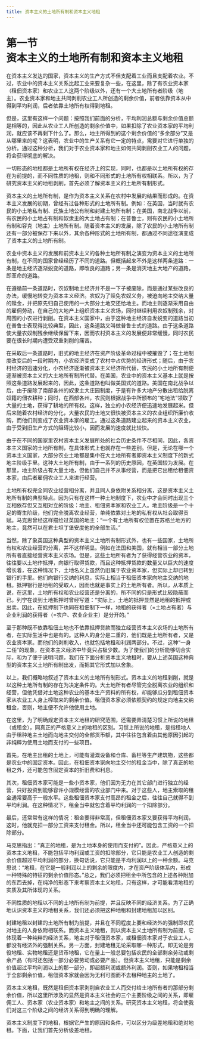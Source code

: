 ```yaml
---
title: 资本主义的土地所有制和资本主义地租
---
```


# 第一节<br>**资本主义的&ZeroWidthSpace;土地所有制&ZeroWidthSpace;和资本主义地租**

在资本主义发达的国家，资本主义的生产方式不但支配着工业而且支配着农业。不过，农业中的资本主义关系比起工业来要复杂一些，在这里，除了有农业资本家（租佃资本家）和农业工人这两个阶级以外，还有一个大土地所有者阶级（地主）。农业资本家和地主共同剥削农业工人所创造的剩余价值，前者依靠资本从中得到平均利润，后者依靠土地所有权得到地租。

但是，这里有这样一个问题：按照我们前面的分析，平均利润总额与剩余价值总额是相等的，因此从农业工人所创造的剩余价值中，如果扣除了农业资本家的平均利润，就应该不再剩下什么了。那么，地主所得到的这个剩余价值的“多余部分”又是从哪里来的呢？这表明，农业中的生产关系有它一定的特点，需要对它进行单独的分析。通过这种分析，我们对于农业资本家和地主如何共同剥削农业工人的问题，将会获得彻底的解决。

一切形态的地租都是土地所有权在经济上的实现，同时，也都是以土地所有权的存在为前提的，而不同性质的地租，则和不同形式的土地所有权相联系。所以，为了研究资本主义的地租剥削，首先必须了解资本主义的土地所有制形式。

资本主义的土地所有制，是作为资本主义关系在农村中发展的结果而形成的。在资本主义发展的初期，曾经有过各种形式的土地所有制。例如：在英国，当时就有农民的小土地私有制、氏族土地公有制和封建土地所有制；在美国，南北战争以前，有农民的小土地占有制和奴隶主的大土地占有制；在普鲁士，则有农民的小土地所有制和容克（地主）土地所有制。随着资本主义的发展，除了农民的小土地所有制还有一部分被保存下来以外，其余各种形式的土地所有制，都通过不同途径演变成了资本主义的土地所有制。

农业中资本主义的发展和前资本主义的各种土地所有制之演变为资本主义的土地所有制，在不同的国家曾经经历了不同的道路。但概括起来不外是这样两条道路：一条是地主经济逐渐蜕变的道路，即改良的道路；另一条是消灭地主大地产的道路，即革命的道路。

在遵循前一条道路时，农奴制地主经济并不是一下子被废除，而是通过某些改良的办法，缓慢地转变为资本主义经济。农奴为了赎免农奴义务，被迫向地主交纳大量的赎金，并把原先归自己使用的一大部分土地交还给地主。而地主则逐渐采用自由的雇佣劳动，在自己的大地产上组织资本主义农场，同时继续利用农奴制残余，对周围的小农进行剥削。在资本主义国家中，由于这种地主经济自发蜕变的道路当初在普鲁士表现得比较典型，因此，这条道路又叫做普鲁士式的道路。由于这条道路使大量农奴制残余继续保留下来，因而农村资本主义的发展便非常缓慢，同时农民要在很长时期内遭受双重剥削的痛苦。

在采取后一条道路时，旧式的地主经济在资产阶级革命过程中被摧毁了；在土地制度改变后的一段时期内，小农经济变成了农村中占优势的经济形式；随后，由于农村经济的迅速分化，小农经济逐渐被资本主义经济所代替，农民的小土地所有制便逐渐被资本主义的大土地所有制所代替。在美国，农业中的资本主义基本上就是按照这条道路发展起来的，因此，这条道路也叫做美国式的道路。美国在南北战争以后，由于废除了南部各州的奴隶主大庄园制度，于是有许多大地产分散出租给脱离奴籍的佃农耕种；同时，在西部各州，农民则根据战争中所颁布的“宅地法”领取了大量的土地，获得了耕地的所有权。这样，独立的小农经济便迅速地发展起米。但后来随着农村经济的分化，大量农民的土地又很快被资本主义的农业组织所廉价收购，而他们则变成了农业资本家的雇工。通过这条道路建立起来的资本主义农业，由于受到旧生产方式的阻碍比较小，因而发展的速度就比较快。

由于在不同的国家里农村资本主义发展所处的社会历史条件不尽相同，因此，各资本主义国家的土地所有制，在具体形式上也就存在一些差别。但是，无论在哪一个资本主义国家，大部分农业土地都是集中在大土地所有者即资本主义制度下的新式地主阶级手里。这种大土地所有制，由于一系列的历史原因，在英国较为发展。在那里，地主阶级占有大量土地，但他们自己并不从事经营，而是把它出租给租佃资本家，由后者雇佣农业工人来进行经营。

土地所有权完全同农业经营相分离，并且同人身依附关系相分离，这是资本主义土地所有制的典型特点。因为只有在这样一种土地制度下，农业中才会同时出现三个互相依存但又互相对立的阶级：地主、租佃资本家和农业工人。地主阶级是一个十足的寄生阶级，他们完全脱离农业经营，单纯依靠对土地的私有权从社会取得贡赋。马克思曾经这样描绘过英国的地主：“一个有土地所有权位置在苏格兰地方的地主，竟然可以在君士坦丁堡安度他的全部生活。”

当然，除了象英国这种典型的资本主义土地所有制形式外，也有一些国家，土地所有权和农业经营的分离，并不这样明显。例如在法国和美国，就有相当一部分土地所有者直接经营资本主义农场。但是，这些土地所有者为了获得经营农业的资本，往往要以土地作抵押，向银行取得贷款，而且这种抵押贷款的数量又以巨大的速度增长着，在这种情况下，土地名义上虽然仍旧属于农业资本家，但实际上却已转到银行的手里。他们向银行交纳的利息，实际上相当于租佃资本家向地主交纳的地租。抵押银行是地租的受取人，因而也就是事实上的土地所有者。所以，从本质上说，在这里，土地所有权和农业经营还是分离的，所不同的只是形式比较隐蔽而已。列宁在谈到土地抵押时曾经写道：“实际上，土地的抵押显然是地租的抵押或出卖。因此，在抵押制下也同在租佃制下一样，地租的获得者（=土地占有者）与企业利润的获得者（=农户、农业企业主）是分开的。”

至于那种既不依靠租佃土地也不依靠抵押贷款而独立经营资本主义农场的土地所有者，在实际生活中也是有的。这种人的身分是二重的，他们既是土地所有者，又是农业资本家。而他们的剥削收入，也就包括地租和利润两部分。不过，这种“一身二任”的现象，在资本主义经济中毕竟只占极少数。为了使我们的分析能够切合实际，和为了便于说明问题，我们在下面分析资本主义地租时，要从上述英国这种典型的资本主义土地所有制出发，而把其它形式加以舍象。

以上，我们概略地叙述了资本主义的土地所有制形式。资本主义的地租剥削，就是以这种土地所有制的存在为决定条件的。大土地所有者尽管完全脱离农业的组织和经营，但他凭借对土地这种农业的基本生产资料的所有权，却能够瓜分到租佃资本家从农业工人身上榨取来的剩余价值。租佃资本家必须依照契约的规定向地主交纳租金，否则，地主便不允许他使用土地。

在这里，为了明确规定资本主义地租的研究范围，还需要弄清楚习惯上所说的地租（或租金），同真正的严格意义上的地租的区别。习惯上所说的地租，是指租地人由于租种地主土地而向地主交付的全部货币额，其中往往包含着由其他原因引起的非纯粹为使用土地而支付的一些项目。

首先，在地主出租的土地上，可能有灌溉设备和仓库、畜栏等生产建筑物，这些都是农业中的固定资本。因此，在租佃资本家向地主交付的租金当中，除了真正的地租之外，还可能包含固定资本的折旧费和利息。

其次，租佃资本家可能是一些小资本家，他们因为无力在其它部门进行独立的经营，只好投资到能够容许小规模经营的农业部门中来。对于这些人，地主索取的租金通常要高于一般水平。这些租佃资本家支付高昂的租金之后，往往自己就得不到平均利润。在这种情况下，租金当中就包含着平均利润的一个扣除部分。

最后，还常常有这样的情况：租金要得非常高，但租佃资本家又要获得平均利润，这时，他就克扣一部分工资来支付租金。所以，租金当中还可能包含工资的一个扣除部分。

马克思指出：“真正的地租，是为土地本身的使用而支付的”。因此，严格意义上的资本主义地租，不能包括平均利润或工资的扣除部分，它只能是农业工人创造的剩余价值超过平均利润的部分，换句话说，它只能是平均利润以上的一种余额。马克思说：“地租，在它是一般利润以上的剩余的限度内，才在资产阶级体系内，形成一种特殊的特征的剩余价值形态。”总之，我们必须把租金中所包含的上述各种附加的东西去掉，在纯净的形态下来考察资本主义地租，只有这样，才可能看清地租的实质及其所体现的关系。

不同性质的地租以不同的土地所有制为前提，并且反映不同的经济关系。为了正确地认识资本主义的地租关系，我们还必须把这种地租和封建地租加以区别。

封建地租以封建的土地所有制为前提，并且在不同程度上要和经济外的强制即农民对地主的人身依附相联系。而资本主义地租，则以资本主义土地所有制为前提，它体现着一种纯粹的经济关系，地主对于租佃资本家，或租佃资本家对于农业工人，都没有经济外的强制关系。另一方面，封建地租无论采取哪一种形式，即无论是劳役地租、实物地租还是货币地租，它在量上一般总要包括农民的全部剩余劳动或剩余产品（有时还包括一部分必要劳动或必要产品）。但资本主义地租，只能是剩余价值超过平均利润以上的那一部分，即超额利润或额外利润。否则，如果地租相当于全部剩余价值，租佃资本家就会因为无利可图而不去租种地主的土地了。

资本主义地租，既然是租佃资本家剥削自农业工人而交付给土地所有者的那部分剩余价值，所以这里所涉及的显然是资本主义社会的三个主要阶级之间的关系，即雇佣工人、资本家（农业资本家）和地主之间的关系。研究资本主义地租，将会使我们对这三个阶级之间的经济关系得到明确的理解。

资本主义制度下的地租，根据它产生的原因和条件，可以区分为级差地租和绝对地租。下面，让我们首先分析级差地租。